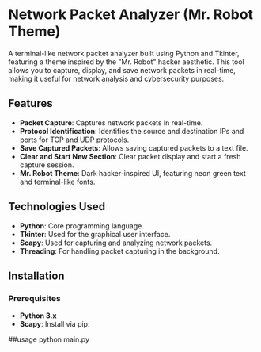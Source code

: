 # Network Packet Analyzer (Mr. Robot Theme)

A terminal-like network packet analyzer built using Python and Tkinter, featuring a theme inspired by the "Mr. Robot" hacker aesthetic. This tool allows you to capture, display, and save network packets in real-time, making it useful for network analysis and cybersecurity purposes.

## Features

- **Packet Capture**: Captures network packets in real-time.
- **Protocol Identification**: Identifies the source and destination IPs and ports for TCP and UDP protocols.
- **Save Captured Packets**: Allows saving captured packets to a text file.
- **Clear and Start New Section**: Clear packet display and start a fresh capture session.
- **Mr. Robot Theme**: Dark hacker-inspired UI, featuring neon green text and terminal-like fonts.

## Technologies Used

- **Python**: Core programming language.
- **Tkinter**: Used for the graphical user interface.
- **Scapy**: Used for capturing and analyzing network packets.
- **Threading**: For handling packet capturing in the background.

## Installation

### Prerequisites

- **Python 3.x**
- **Scapy**: Install via pip:

##usage 
python main.py
